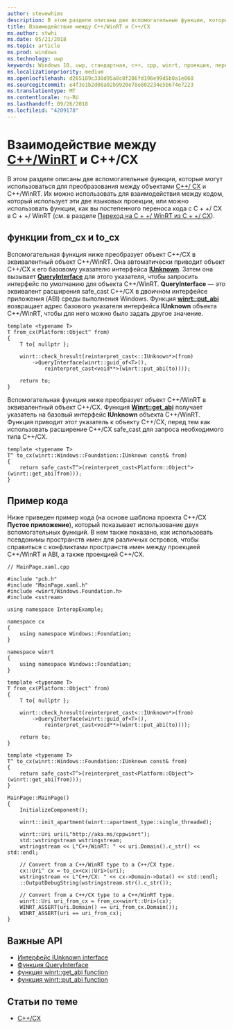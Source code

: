 ```yaml
---
author: stevewhims
description: В этом разделе описаны две вспомогательные функции, которые могут использоваться для преобразования между объектами C++/ CX и C++/WinRT.
title: Взаимодействие между C++/WinRT и C++/CX
ms.author: stwhi
ms.date: 05/21/2018
ms.topic: article
ms.prod: windows
ms.technology: uwp
keywords: Windows 10, uwp, стандартная, c++, cpp, winrt, проекция, перенос, взаимодействие, C++/CX
ms.localizationpriority: medium
ms.openlocfilehash: d265189c338d95a8c8f206fd196e99d5b0a1e068
ms.sourcegitcommit: e4f3e1b2d08a02b9920e78e802234e5b674e7223
ms.translationtype: MT
ms.contentlocale: ru-RU
ms.lasthandoff: 09/26/2018
ms.locfileid: "4209178"
---
```

# <a name="interop-between-cwinrtwindowsuwpcpp-and-winrt-apisintro-to-using-cpp-with-winrt-and-ccx"></a>Взаимодействие между [C++/WinRT](/windows/uwp/cpp-and-winrt-apis/intro-to-using-cpp-with-winrt) и C++/CX
В этом разделе описаны две вспомогательные функции, которые могут использоваться для преобразования между объектами [C++/ CX](/cpp/cppcx/visual-c-language-reference-c-cx?branch=live) и C++/WinRT. Их можно использовать для взаимодействия между кодом, который использует эти две языковых проекции, или можно использовать функции, как вы постепенного переноса кода с C + +/ CX в C + +/ WinRT (см. в разделе [Переход на C + +/ WinRT из C + +/ CX](move-to-winrt-from-cx.md)).

## <a name="fromcx-and-tocx-functions"></a>функции from_cx и to_cx
Вспомогательная функция ниже преобразует объект C++/CX в эквивалентный объект C++/WinRT. Она автоматически приводит объект C++/CX к его базовому указателю интерфейса [**IUnknown**](https://msdn.microsoft.com/library/windows/desktop/ms680509). Затем она вызывает [**QueryInterface**](https://msdn.microsoft.com/library/windows/desktop/ms682521) для этого указателя, чтобы запросить интерфейс по умолчанию для объекта C++/WinRT. **QueryInterface** — это эквивалент расширения safe_cast C++/CX в двоичном интерфейсе приложения (ABI) среды выполнения Windows. Функция [**winrt::put_abi**](/uwp/cpp-ref-for-winrt/put-abi) возвращает адрес базового указателя интерфейса **IUnknown** объекта C++/WinRT, чтобы для него можно было задать другое значение.

```cppwinrt
template <typename T>
T from_cx(Platform::Object^ from)
{
    T to{ nullptr };

    winrt::check_hresult(reinterpret_cast<::IUnknown*>(from)
        ->QueryInterface(winrt::guid_of<T>(),
            reinterpret_cast<void**>(winrt::put_abi(to))));

    return to;
}
```

Вспомогательная функция ниже преобразует объект C++/WinRT в эквивалентный объект C++/CX. Функция [**Winrt::get_abi**](/uwp/cpp-ref-for-winrt/get-abi) получает указатель на базовый интерфейс **IUnknown** объекта C++/WinRT. Функция приводит этот указатель к объекту C++/CX, перед тем как использовать расширение C++/CX safe_cast для запроса необходимого типа C++/CX.

```cppwinrt
template <typename T>
T^ to_cx(winrt::Windows::Foundation::IUnknown const& from)
{
    return safe_cast<T^>(reinterpret_cast<Platform::Object^>(winrt::get_abi(from)));
}
```

## <a name="code-example"></a>Пример кода
Ниже приведен пример кода (на основе шаблона проекта C++/CX **Пустое приложение**), который показывает использование двух вспомогательных функций. В нем также показано, как использовать псевдонимы пространств имен для различных островов, чтобы справиться с конфликтами пространств имен между проекцией C++/WinRT и ABI, а также проекцией C++/CX.

```cppwinrt
// MainPage.xaml.cpp

#include "pch.h"
#include "MainPage.xaml.h"
#include <winrt/Windows.Foundation.h>
#include <sstream>

using namespace InteropExample;

namespace cx
{
    using namespace Windows::Foundation;
}

namespace winrt
{
    using namespace Windows::Foundation;
}

template <typename T>
T from_cx(Platform::Object^ from)
{
    T to{ nullptr };

    winrt::check_hresult(reinterpret_cast<::IUnknown*>(from)
        ->QueryInterface(winrt::guid_of<T>(),
            reinterpret_cast<void**>(winrt::put_abi(to))));

    return to;
}

template <typename T>
T^ to_cx(winrt::Windows::Foundation::IUnknown const& from)
{
    return safe_cast<T^>(reinterpret_cast<Platform::Object^>(winrt::get_abi(from)));
}

MainPage::MainPage()
{
    InitializeComponent();

    winrt::init_apartment(winrt::apartment_type::single_threaded);

    winrt::Uri uri(L"http://aka.ms/cppwinrt");
    std::wstringstream wstringstream;
    wstringstream << L"C++/WinRT: " << uri.Domain().c_str() << std::endl;

    // Convert from a C++/WinRT type to a C++/CX type.
    cx::Uri^ cx = to_cx<cx::Uri>(uri);
    wstringstream << L"C++/CX: " << cx->Domain->Data() << std::endl;
    ::OutputDebugString(wstringstream.str().c_str());

    // Convert from a C++/CX type to a C++/WinRT type.
    winrt::Uri uri_from_cx = from_cx<winrt::Uri>(cx);
    WINRT_ASSERT(uri.Domain() == uri_from_cx.Domain());
    WINRT_ASSERT(uri == uri_from_cx);
}
```

## <a name="important-apis"></a>Важные API
* [Интерфейс IUnknown interface](https://msdn.microsoft.com/library/windows/desktop/ms680509)
* [Функция QueryInterface](https://msdn.microsoft.com/library/windows/desktop/ms682521)
* [функция winrt::get_abi function](/uwp/cpp-ref-for-winrt/get-abi)
* [функция winrt::put_abi function](/uwp/cpp-ref-for-winrt/put-abi)

## <a name="related-topics"></a>Статьи по теме
* [C++/CX](/cpp/cppcx/visual-c-language-reference-c-cx)
